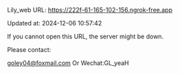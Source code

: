 Lily_web URL: https://222f-61-165-102-156.ngrok-free.app

Updated at: 2024-12-06 10:57:42

If you cannot open this URL, the server might be down.

Please contact: 

goley04@foxmail.com Or Wechat:GL_yeaH